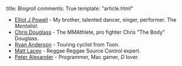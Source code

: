 title: Blogroll
comments: True
template: "article.html"

* [Elliot J Powell][elliot] - My brother, talented dancer, singer, performer. The _Mentalist_.
* [Chris Douglass][doug] - The MMAthlete, pro fighter Chris "The Body" Douglass.
* [Ryan Anderson][randle] - Touring cyclist from Toon.
* [Matt Lacey][lacey] - Reggae Reggae Source Control expert.
* [Peter Alexander][peter] - Programmer, Mac gamer, _D_ lover.

[elliot]: http://elliotpowell.co.uk "Brother and Dancer"
[doug]: http://doug-the-body.blogspot.co.uk "Fighter and statistician"
[randle]: http://lifeonabike.co.uk "Touring cyclist"
[lacey]: http://matt-lacey.com "'Dodgy as piss, man!"
[peter]: http://poita.org "Writes code, makes games"
